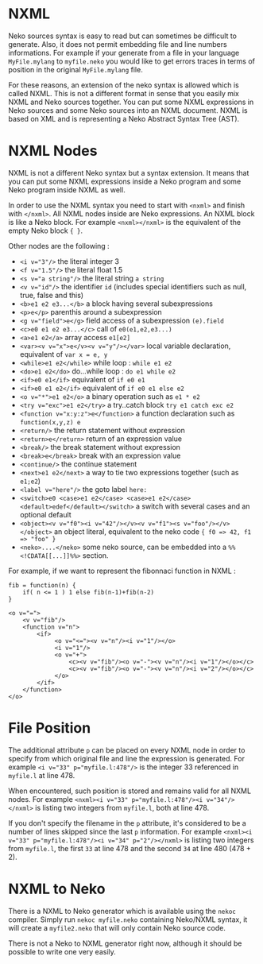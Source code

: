 # NXML

Neko sources syntax is easy to read but can sometimes be difficult to generate. Also, it does not permit embedding file and line numbers informations. For example if your generate from a file in your language `MyFile.mylang` to `myfile.neko` you would like to get errors traces in terms of position in the original `MyFile.mylang` file.

For these reasons, an extension of the neko syntax is allowed which is called NXML. This is not a different format in sense that you easily mix NXML and Neko sources together. You can put some NXML expressions in Neko sources and some Neko sources into an NXML document. NXML is based on XML and is representing a Neko Abstract Syntax Tree (AST).

# NXML Nodes

NXML is not a different Neko syntax but a syntax extension. It means that you can put some NXML expressions inside a Neko program and some Neko program inside NXML as well.

In order to use the NXML syntax you need to start with `<nxml>` and finish with `</nxml>`. All NXML nodes inside are Neko expressions. An NXML block is like a Neko block. For example `<nxml></nxml>` is the equivalent of the empty Neko block `{ }`.

Other nodes are the following :

- `<i v="3"/>` the literal integer 3
- `<f v="1.5"/>` the literal float 1.5
- `<s v="a string"/>` the literal string `a string`
- `<v v="id"/>` the identifier `id` (includes special identifiers such as null, true, false and this)
- `<b>e1 e2 e3...</b>` a block having several subexpressions
- `<p>e</p>` parenthis around a subexpression
- `<g v="field">e</g>` field access of a subexpression `(e).field`
- `<c>e0 e1 e2 e3...</c>` call of `e0(e1,e2,e3...)`
- `<a>e1 e2</a>` array access `e1[e2]`
- `<var><v v="x">e</v><v v="y"/></var>` local variable declaration, equivalent of `var x = e, y`
- `<while>e1 e2</while>` while loop : `while e1 e2`
- `<do>e1 e2</do>` do...while loop : `do e1 while e2`
- `<if>e0 e1</if>` equivalent of `if e0 e1`
- `<if>e0 e1 e2</if>` equivalent of `if e0 e1 else e2`
- `<o v="*">e1 e2</o>` a binary operation such as `e1 * e2`
- `<try v="exc">e1 e2</try>` a try..catch block `try e1 catch exc e2`
- `<function v="x:y:z">e</function>` a function declaration such as `function(x,y,z) e`
- `<return/>` the return statement without expression
- `<return>e</return>` return of an expression value
- `<break/>` the break statement without expression
- `<break>e</break>` break with an expression value
- `<continue/>` the continue statement
- `<next>e1 e2</next>` a way to tie two expressions together (such as `e1;e2`)
- `<label v="here"/>` the goto label `here:`
- `<switch>e0 <case>e1 e2</case> <case>e1 e2</case> <default>edef</default></switch>` a switch with several cases and an optional default
- `<object><v v="f0"><i v="42"/></v><v v="f1"><s v="foo"/></v></object>` an object literal, equivalent to the neko code `{ f0 => 42, f1 => "foo" }`
- `<neko>....</neko>` some neko source, can be embedded into a `%%<!CDATA[[...]]%%>` section.

For example, if we want to represent the fibonnaci function in NXML :

```neko
fib = function(n) {
    if( n <= 1 ) 1 else fib(n-1)+fib(n-2)
}
```

```
<o v="=">
    <v v="fib"/>
    <function v="n">
        <if>
             <o v="<="><v v="n"/><i v="1"/></o>
             <i v="1"/>
             <o v="+">
                 <c><v v="fib"/><o v="-"><v v="n"/><i v="1"/></o></c>
                 <c><v v="fib"/><o v="-"><v v="n"/><i v="2"/></o></c>
             </o>
        </if>
    </function>
</o>
```

# File Position

The additional attribute `p` can be placed on every NXML node in order to specify from which original file and line the expression is generated. For example `<i v="33" p="myfile.l:478"/>` is the integer 33 referenced in `myfile.l` at line 478.

When encountered, such position is stored and remains valid for all NXML nodes. For example `<nxml><i v="33" p="myfile.l:478"/><i v="34"/></nxml>` is listing two integers from `myfile.l`, both at line 478.

If you don't specify the filename in the `p` attribute, it's considered to be a number of lines skipped since the last `p` information. For example `<nxml><i v="33" p="myfile.l:478"/><i v="34" p="2"/></nxml>` is listing two integers from `myfile.l`, the first `33` at line 478 and the second `34` at line 480 (478 + 2).

# NXML to Neko

There is a NXML to Neko generator which is available using the `nekoc` compiler. Simply run `nekoc myfile.neko` containing Neko/NXML syntax, it will create a `myfile2.neko` that will only contain Neko source code.

There is not a Neko to NXML generator right now, although it should be possible to write one very easily.